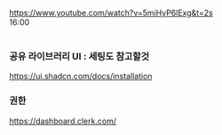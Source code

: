https://www.youtube.com/watch?v=5miHyP6lExg&t=2s
<br />
16:00
<br /><br />

### 공유 라이브러리 UI : 세팅도 참고할것
https://ui.shadcn.com/docs/installation
<br />
### 권한
https://dashboard.clerk.com/
